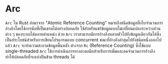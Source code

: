 # Arc

`Arc` ใน Rust ย่อมาจาก "Atomic Reference Counting" หมายถึงชนิดข้อมูลที่เก็บจำนวนการอ้างอิงโดยใช้การนับที่เป็นเธรดได้อย่างปลอดภัย ใช้สำหรับแชร์ข้อมูลแบบไม่เปลี่ยนแปลงระหว่างส่วนต่าง ๆ ของระบบได้หลายตำแหน่ง ด้วย `Arc` เราสามารถมีการอ้างอิงหลายตัวไปยังข้อมูลเดียวกันได้ซึ่งเป็นประโยชน์สำหรับการเขียนโปรแกรมแบบ concurrent ขณะที่อ้างอิงล่าสุดไปยังชนิดหนึ่งออกไปแล้ว `Arc` จะทำความสะอาดข้อมูลพื้นหลัง ต่างจาก `Rc` (Reference Counting) ซึ่งใช้แบบ single-threaded `Arc` ใช้การดำเนินการทางอะตอมิกสำหรับการเพิ่มและลดจำนวนการอ้างอิง ทำให้ปลอดภัยที่จะแบ่งปันข้าม threads ได้